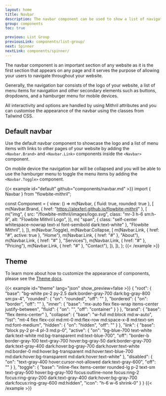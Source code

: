 ```yaml
---
layout: home
title: Navbar
description: The navbar component can be used to show a list of navigation links positioned on the top side of your page based on multiple layouts, sizes, and dropdowns
group: components
toc: true

previous: List Group
previousLink: components/list-group/
next: Spinner
nextLink: components/spinner/
---
```


The navbar component is an important section of any website as it is the first section that appears on any page and it serves the purpose of allowing your users to navigate throughout your website.

Generally, the navigation bar consists of the logo of your website, a list of menu items for navigation and other secondary elements such as buttons, dropdowns, and a hamburger menu for mobile devices.

All interactivity and options are handled by using Mithril attributes and you can customise the appearance of the navbar using the classes from Tailwind CSS.

## Default navbar

Use the default navbar component to showcase the logo and a list of menu items with links to other pages of your website by adding the `<Navbar.Brand>` and `<Navbar.Link>` components inside the `<Navbar>` component.

On mobile device the navigation bar will be collapsed and you will be able to use the hamburger menu to toggle the menu items by adding the `<Navbar.Toggle>` component.

{{< example id="default" github="components/navbar.md" >}}
import { Navbar } from "flowbite-mithril";

const Component = {
  view: () =>
    m(Navbar, { fluid: true, rounded: true }, [
      m(Navbar.Brand, { href: "https://alexferl.github.io/flowbite-mithril" }, [
        m("img", {
          src: "/flowbite-mithril/images/logo.svg",
          class: "mr-3 h-6 sm:h-9",
          alt: "Flowbite Mithril Logo",
        }),
        m(
          "span",
          { class: "self-center whitespace-nowrap text-xl font-semibold dark:text-white" },
          "Flowbite Mithril",
        ),
      ]),
      m(Navbar.Toggle),
      m(Navbar.Collapse, [
        m(Navbar.Link, { href: "#", active: true }, "Home"),
        m(Navbar.Link, { href: "#" }, "About"),
        m(Navbar.Link, { href: "#" }, "Services"),
        m(Navbar.Link, { href: "#" }, "Pricing"),
        m(Navbar.Link, { href: "#" }, "Contact"),
      ]),
    ]),
};
{{< /example >}}

## Theme

To learn more about how to customize the appearance of components, please see the [Theme docs](https://alexferl.github.io/flowbite-mithril/customize/theme/).

{{< example id="theme" lang="json" show_preview=false >}}
{
  "root": {
    "base": "bg-white px-2 py-2.5 dark:border-gray-700 dark:bg-gray-800 sm:px-4",
    "rounded": {
      "on": "rounded",
      "off": ""
    },
    "bordered": {
      "on": "border",
      "off": ""
    },
    "inner": {
      "base": "mx-auto flex flex-wrap items-center justify-between",
      "fluid": {
        "on": "",
        "off": "container"
      }
    }
  },
  "brand": {
    "base": "flex items-center"
  },
  "collapse": {
    "base": "w-full md:block md:w-auto",
    "list": "mt-4 flex flex-col md:mt-0 md:flex-row md:space-x-8 md:text-sm md:font-medium",
    "hidden": {
      "on": "hidden",
      "off": ""
    }
  },
  "link": {
    "base": "block py-2 pr-4 pl-3 md:p-0",
    "active": {
      "on": "bg-blue-700 text-white dark:text-white md:bg-transparent md:text-blue-700",
      "off": "border-b border-gray-100 text-gray-700 hover:bg-gray-50 dark:border-gray-700 dark:text-gray-400 dark:hover:bg-gray-700 dark:hover:text-white md:border-0 md:hover:bg-transparent md:hover:text-blue-700 md:dark:hover:bg-transparent md:dark:hover:text-white"
    },
    "disabled": {
      "on": "text-gray-400 hover:cursor-not-allowed dark:text-gray-600",
      "off": ""
    }
  },
  "toggle": {
    "base": "inline-flex items-center rounded-lg p-2 text-sm text-gray-500 hover:bg-gray-100 focus:outline-none focus:ring-2 focus:ring-gray-200 dark:text-gray-400 dark:hover:bg-gray-700 dark:focus:ring-gray-600 md:hidden",
    "icon": "h-6 w-6 shrink-0"
  }
}
{{< /example >}}
